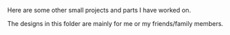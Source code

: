Here are some other small projects and parts I have worked on. 

The designs in this folder are mainly for me or my friends/family members. 

